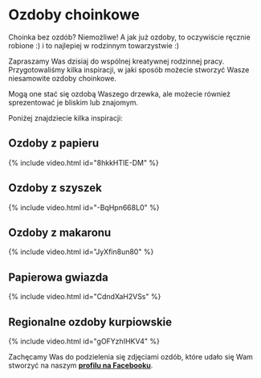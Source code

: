 # Ozdoby choinkowe

Choinka bez ozdób? Niemożliwe! A jak już ozdoby, to oczywiście ręcznie robione :) i to najlepiej w rodzinnym towarzystwie :)

Zapraszamy Was dzisiaj do wspólnej kreatywnej rodzinnej pracy. Przygotowaliśmy kilka inspiracji, w jaki sposób możecie stworzyć Wasze niesamowite ozdoby choinkowe.

Mogą one stać się ozdobą Waszego drzewka, ale możecie również sprezentować je bliskim lub znajomym.

Poniżej znajdziecie kilka inspiracji:

## Ozdoby z papieru

{% include video.html id="8hkkHTIE-DM" %}

## Ozdoby z szyszek

{% include video.html id="-BqHpn668L0" %}

## Ozdoby z makaronu

{% include video.html id="JyXfin8un80" %}

## Papierowa gwiazda

{% include video.html id="CdndXaH2VSs" %}

## Regionalne ozdoby kurpiowskie

{% include video.html id="gOFYzhIHKV4" %}

Zachęcamy Was do podzielenia się zdjęciami ozdób, które udało się Wam stworzyć na naszym **[profilu na Facebooku](https://www.facebook.com/WRSwMAX)**.
